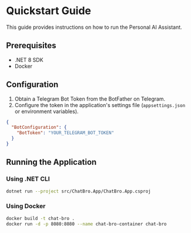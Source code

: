 # Quickstart Guide

This guide provides instructions on how to run the Personal AI Assistant.

## Prerequisites
- .NET 8 SDK
- Docker

## Configuration
1. Obtain a Telegram Bot Token from the BotFather on Telegram.
2. Configure the token in the application's settings file (`appsettings.json` or environment variables).

```json
{
  "BotConfiguration": {
    "BotToken": "YOUR_TELEGRAM_BOT_TOKEN"
  }
}
```

## Running the Application

### Using .NET CLI
```bash
dotnet run --project src/ChatBro.App/ChatBro.App.csproj
```

### Using Docker
```bash
docker build -t chat-bro .
docker run -d -p 8080:8080 --name chat-bro-container chat-bro
```
